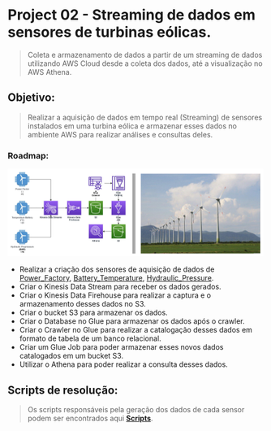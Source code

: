# Project 02 - Streaming de dados em sensores de turbinas eólicas.

> Coleta e armazenamento de dados a partir de um streaming de dados utilizando AWS Cloud
desde a coleta dos dados, até a visualização no AWS Athena.

## Objetivo:

> Realizar a aquisição de dados em tempo real (Streaming) de sensores instalados em uma
turbina eólica e armazenar esses dados no ambiente AWS para realizar análises e consultas
deles.

### **Roadmap**:


![Roadmap](Images/Capture.PNG)

  - Realizar a criação dos sensores de aquisição de dados de
  [Power_Factory](https://github.com/ElcomJ/Data_Engineer_Project_02/blob/master/Scripts/Power_Factory.ipynb),
  [Battery_Temperature](https://github.com/ElcomJ/Data_Engineer_Project_02/blob/master/Scripts/Temperature.ipynb),
  [Hydraulic_Pressure](https://github.com/ElcomJ/Data_Engineer_Project_02/blob/master/Scripts/Hydraulic_pressure.ipynb).
  - Criar o Kinesis Data Stream para receber os dados gerados.
  - Criar o Kinesis Data Firehouse para realizar a captura e o armazenamento desses dados no
    S3.
  - Criar o bucket S3 para armazenar os dados.
  - Criar o Database no Glue para armazenar os dados após o crawler.
  - Criar o Crawler no Glue para realizar a catalogação desses dados em formato de tabela
    de um banco relacional.
  - Criar um Glue Job para poder armazenar esses novos dados catalogados em um bucket S3.
  - Utilizar o Athena para poder realizar a consulta desses dados.

## Scripts de resolução:

> Os scripts responsáveis pela geração dos dados de cada sensor podem ser encontrados aqui
[**Scripts**](https://github.com/ElcomJ/Data_Engineer_Project_02/tree/master/Scripts).
